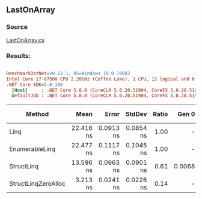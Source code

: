 ﻿## LastOnArray

### Source
[LastOnArray.cs](../../src/StructLinq.Benchmark/LastOnArray.cs)

### Results:
``` ini

BenchmarkDotNet=v0.12.1, OS=Windows 10.0.19042
Intel Core i7-8750H CPU 2.20GHz (Coffee Lake), 1 CPU, 12 logical and 6 physical cores
.NET Core SDK=5.0.100
  [Host]     : .NET Core 5.0.0 (CoreCLR 5.0.20.51904, CoreFX 5.0.20.51904), X64 RyuJIT
  DefaultJob : .NET Core 5.0.0 (CoreCLR 5.0.20.51904, CoreFX 5.0.20.51904), X64 RyuJIT


```
|              Method |      Mean |     Error |    StdDev | Ratio |  Gen 0 | Gen 1 | Gen 2 | Allocated |
|-------------------- |----------:|----------:|----------:|------:|-------:|------:|------:|----------:|
|                Linq | 22.416 ns | 0.0913 ns | 0.0854 ns |  1.00 |      - |     - |     - |         - |
|      EnumerableLinq | 22.477 ns | 0.1117 ns | 0.1045 ns |  1.00 |      - |     - |     - |         - |
|          StructLinq | 13.596 ns | 0.0963 ns | 0.0901 ns |  0.61 | 0.0068 |     - |     - |      32 B |
| StructLinqZeroAlloc |  3.213 ns | 0.0241 ns | 0.0226 ns |  0.14 |      - |     - |     - |         - |
